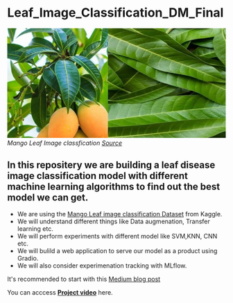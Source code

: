 # Leaf_Image_Classification_DM_Final

![Image](final_proj.jpg)
*Mango Leaf Image classfication [Source](https://www.kaggle.com/datasets/aryashah2k/mango-leaf-disease-dataset)*

## In this repositery we are building a leaf disease image classification model with different machine learning algorithms to find out the best model we can get.
- We are using the [Mango Leaf image classification Dataset](https://www.kaggle.com/datasets/aryashah2k/mango-leaf-disease-dataset) from Kaggle.
- We will understand different things like Data augmenation, Transfer learning etc.
- We will perform experiments with different model like SVM,KNN, CNN etc.
- We will bulild a web application to serve our model as a product using Gradio.
- We will also consider experimenation tracking with MLflow.

It's recommended to start with this [Medium blog post](https://medium.com/@yogesh.grjr4/wild-animal-image-classifier-78037713f593)

You can acccess [__Project video__](https://www.youtube.com/watch?v=JztsuLuHHTs) here.
